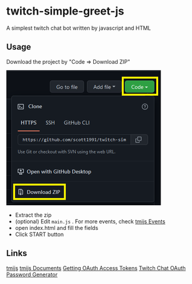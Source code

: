 # twitch-simple-greet-js
 A simplest twitch chat bot written by javascript and HTML
 
## Usage

Download the project by "Code => Download ZIP"

![download](docs/download.png)
 - Extract the zip
 - (optional) Edit ```main.js``` . For more events, check [tmijs Events](https://github.com/tmijs/docs/blob/gh-pages/_posts/v1.4.2/2019-03-03-Events.md)
 - open index.html and fill the fields
 - Click START button

## Links
[tmijs](https://tmijs.com/)
[tmijs Documents](https://github.com/tmijs/docs/tree/gh-pages/_posts/v1.4.2)
[Getting OAuth Access Tokens](https://dev.twitch.tv/docs/authentication/getting-tokens-oauth)
[Twitch Chat OAuth Password Generator](https://twitchapps.com/tmi/)

